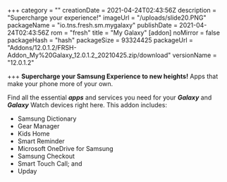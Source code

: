 +++
category = ""
creationDate = 2021-04-24T02:43:56Z
description = "Supercharge your experience!"
imageUrl = "/uploads/slide20.PNG"
packageName = "io.tns.fresh.sm.mygalaxy"
publishDate = 2021-04-24T02:43:56Z
rom = "fresh"
title = "My Galaxy"
[addon]
noMirror = false
packageHash = "hash"
packageSize = 93324425
packageUrl = "Addons/12.0.1.2/FRSH-Addon_My%20Galaxy_12.0.1.2_20210425.zip/download"
versionName = "12.0.1.2"

+++
**Supercharge your Samsung Experience to new heights!** Apps that make your phone more of your own.

Find all the essential **_apps_** and services you need for your **_Galaxy_** and **_Galaxy_** Watch devices right here. This addon includes:

* Samsung Dictionary
* Gear Manager
* Kids Home
* Smart Reminder
* Microsoft OneDrive for Samsung
* Samsung Checkout
* Smart Touch Call; and
* Upday